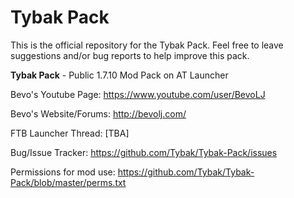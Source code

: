 Tybak Pack
============

This is the official repository for the Tybak Pack. Feel free to leave suggestions and/or bug reports to help improve this pack.


**Tybak Pack** - 
Public 1.7.10 Mod Pack on AT Launcher

Bevo's Youtube Page: https://www.youtube.com/user/BevoLJ

Bevo's Website/Forums: http://bevolj.com/

FTB Launcher Thread: [TBA]

Bug/Issue Tracker: https://github.com/Tybak/Tybak-Pack/issues

Permissions for mod use: https://github.com/Tybak/Tybak-Pack/blob/master/perms.txt

